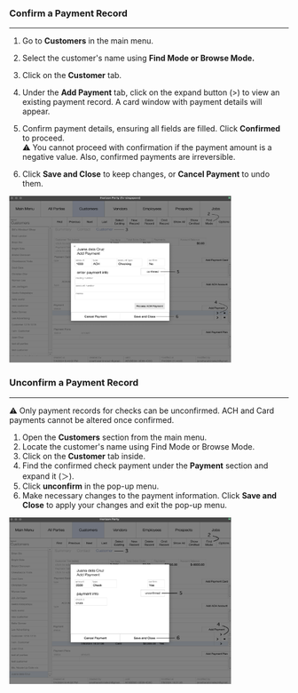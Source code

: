 ### Confirm a Payment Record
___________________________

1. Go to **Customers** in the main menu. 

2. Select the customer's name using **Find Mode or Browse Mode.**

3. Click on the **Customer** tab.

4. Under the **Add Payment** tab, click on the expand button (>) to view an existing payment record. A card window with payment details will appear.

5. Confirm payment details, ensuring all fields are filled. Click **Confirmed** to proceed. <br>
	⚠️ You cannot proceed with confirmation if the payment amount is a negative value. Also, confirmed payments are irreversible.

6. Click **Save and Close** to keep changes, or **Cancel Payment** to undo them.
<img src="https://github.com/Fx-Professional-Services/HorizonDocs/blob/main/assets/13_confirm_payment_record.png" width="400" height="300">

### Unconfirm a Payment Record
________________________________________________________________ 
⚠️ Only payment records for checks can be unconfirmed. ACH and Card payments cannot be altered once confirmed.

1. Open the **Customers** section from the main menu.
2. Locate the customer's name using Find Mode or Browse Mode. 
3. Click on the **Customer** tab inside.
4. Find the confirmed check payment under the **Payment** section and expand it (＞).
5. Click **unconfirm** in the pop-up menu.
6. Make necessary changes to the payment information. Click **Save and Close** to apply your changes and exit the pop-up menu.

<img src="https://github.com/Fx-Professional-Services/HorizonDocs/blob/main/assets/14_unconfirm_payment_record.png" width="400" height="300">
